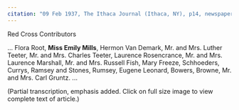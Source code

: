 ```yaml
---
citation: "09 Feb 1937, The Ithaca Journal (Ithaca, NY), p14, newspapers.com"
---
```

Red Cross Contributors

...
Flora Root, **Miss Emily Mills**, Hermon Van Demark, Mr. and Mrs. Luther Teeter, Mr. and Mrs. Charles Teeter, Laurence Rosencrance, Mr. and Mrs. Laurence Marshall, Mr. and Mrs. Russell Fish, Mary Freeze, Schhoeders, Currys, Ramsey and Stones, Rumsey, Eugene Leonard, Bowers, Browne, Mr. and Mrs. Carl Gruntz.
...

(Partial transcription, emphasis added. Click on full size image to view complete text of article.)